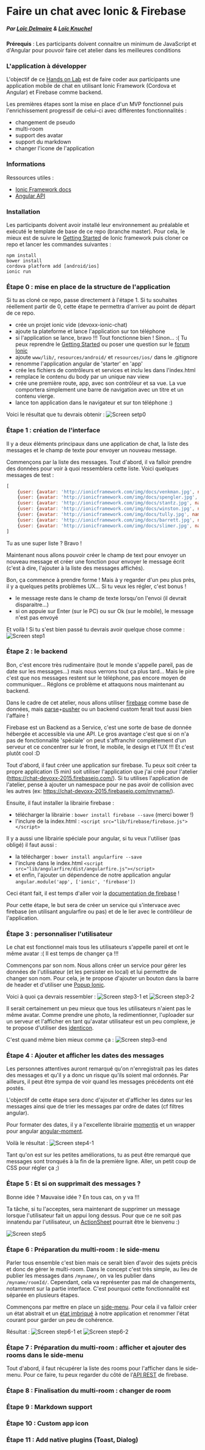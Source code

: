 # Faire un chat avec Ionic & Firebase
##### Par [Loïc Delmaire](https://twitter.com/loicdelmaire) & [Loïc Knuchel](http://loic.knuchel.org/)

**Prérequis** : Les participants doivent connaitre un minimum de JavaScript et d'Angular pour pouvoir faire cet atelier dans les meilleures conditions

### L'application à développer

L'objectif de ce [Hands on Lab](http://cfp.devoxx.fr/2015/talk/JDN-0259/3h_pour_creer_votre_application_mobile_de_chat) est de faire coder aux participants une application mobile de chat en utilisant Ionic Framework (Cordova et Angular) et Firebase comme backend.

Les premières étapes sont la mise en place d'un MVP fonctionnel puis l'enrichissement progressif de celui-ci avec différentes fonctionnalités :

- changement de pseudo
- multi-room
- support des avatar
- support du markdown
- changer l'icone de l'application

### Informations

Ressources utiles :

- [Ionic Framework docs](http://ionicframework.com/docs/)
- [Angular API](https://docs.angularjs.org/api)

### Installation

Les participants doivent avoir installé leur environnement au préalable et exécuté le template de base de ce repo (branche master). Pour cela, le mieux est de suivre le [Getting Started](http://ionicframework.com/getting-started/) de Ionic framework puis cloner ce repo et lancer les commandes suivantes :

```
npm install
bower install
cordova platform add [android/ios]
ionic run
```

### Étape 0 : mise en place de la structure de l'application

Si tu as cloné ce repo, passe directement à l'étape 1. Si tu souhaites réellement partir de 0, cette étape te permettra d'arriver au point de départ de ce repo.

- crée un projet ionic vide (devoxx-ionic-chat)
- ajoute ta plateforme et lance l'application sur ton téléphone
- si l'application se lance, bravo !!! Tout fonctionne bien ! Sinon... :( Tu peux reprendre le [Getting Started](http://ionicframework.com/getting-started/) ou poser une question sur le [forum Ionic](http://forum.ionicframework.com/)
- ajoute `www/lib/`, `resources/android/` et `resources/ios/` dans le .gitignore
- renomme l'application angular de 'starter' en 'app'
- crée les fichiers de contrôleurs et services et inclu les dans l'index.html
- remplace le contenu du body par un unique nav view
- crée une première route, app, avec son contrôleur et sa vue. La vue comportera simplement une barre de navigation avec un titre et un contenu vierge.
- lance ton application dans le navigateur et sur ton téléphone :)

Voici le résultat que tu devrais obtenir : ![Screen setp0](screenshots/step0.png)

### Étape 1 : création de l'interface

Il y a deux éléments principaux dans une application de chat, la liste des messages et le champ de texte pour envoyer un nouveau message.

Commençons par la liste des messages. Tout d'abord, il va falloir prendre des données pour voir à quoi ressemblera cette liste. Voici quelques messages de test :
```javascript
[
    {user: {avatar: 'http://ionicframework.com/img/docs/venkman.jpg', name: 'Venkman'}, content: 'Back off, man. I\'m a scientist.'},
    {user: {avatar: 'http://ionicframework.com/img/docs/spengler.jpg', name: 'Egon'}, content: 'We\'re gonna go full stream.'},
    {user: {avatar: 'http://ionicframework.com/img/docs/stantz.jpg', name: 'Ray'}, content: 'Ugly little spud, isn\'t he?'},
    {user: {avatar: 'http://ionicframework.com/img/docs/winston.jpg', name: 'Winston'}, content: 'That\'s a big Twinkie.'},
    {user: {avatar: 'http://ionicframework.com/img/docs/tully.jpg', name: 'Tully'}, content: 'Okay, who brought the dog?'},
    {user: {avatar: 'http://ionicframework.com/img/docs/barrett.jpg', name: 'Dana'}, content: 'I am The Gatekeeper!'},
    {user: {avatar: 'http://ionicframework.com/img/docs/slimer.jpg', name: 'Slimer'}, content: 'Boo!'}
]
```

Tu as une super liste ? Bravo !

Maintenant nous allons pouvoir créer le champ de text pour envoyer un nouveau message et créer une fonction pour envoyer le message écrit (c'est à dire, l'ajouter à la liste des messages affichés).

Bon, ça commence à prendre forme ! Mais à y regarder d'un peu plus près, il y a quelques petits problèmes UX... Si tu veux les régler, c'est bonus !

- le message reste dans le champ de texte lorsqu'on l'envoi (il devrait disparaitre...)
- si on appuie sur Enter (sur le PC) ou sur Ok (sur le mobile), le message n'est pas envoyé

Et voilà ! Si tu s'est bien passé tu devrais avoir quelque chose comme : ![Screen step1](screenshots/step1-end.png)

### Étape 2 : le backend

Bon, c'est encore très rudimentaire (tout le monde s'appelle pareil, pas de date sur les messages...) mais nous verrons tout ça plus tard... Mais le pire c'est que nos messages restent sur le téléphone, pas encore moyen de communiquer... Réglons ce problème et attaquons nous maintenant au backend.

Dans le cadre de cet atelier, nous allons utiliser [firebase](https://www.firebase.com/) comme base de données, mais [parse](https://parse.com/)+[pusher](https://pusher.com/) ou un backend custom ferait tout aussi bien l'affaire !

Firebase est un Backend as a Service, c'est une sorte de base de donnée hébergée et accessible via une API. Le gros avantage c'est que si on n'a pas de fonctionnalité 'spéciale' on peut s'affranchir complètement d'un serveur et ce concentrer sur le front, le mobile, le design et l'UX !!! Et c'est plutôt cool :D

Tout d'abord, il faut créer une application sur firebase. Tu peux soit créer ta propre application (5 min) soit utiliser l'application que j'ai créé pour l'atelier (https://chat-devoxx-2015.firebaseio.com/). Si tu utilises l'application de l'atelier, pense à ajouter un namespace pour ne pas avoir de collision avec les autres (ex: https://chat-devoxx-2015.firebaseio.com/myname/).

Ensuite, il faut installer la librairie firebase :

- télécharger la librairie : `bower install firebase --save` (merci bower !)
- l'inclure de la index.html : `<script src="lib/firebase/firebase.js"></script>`

Il y a aussi une librairie spéciale pour angular, si tu veux l'utiliser (pas obligé) il faut aussi :

- la télécharger : `bower install angularfire --save`
- l'inclure dans le index.html `<script src="lib/angularfire/dist/angularfire.js"></script>`
- et enfin, l'ajouter un dépendence de notre application angular `angular.module('app', ['ionic', 'firebase'])`

Ceci étant fait, il est temps d'aller voir la [documentation de firebase](https://www.firebase.com/docs/) !

Pour cette étape, le but sera de créer un service qui s'intervace avec firebase (en utilisant angularfire ou pas) et de le lier avec le contrôlleur de l'application.

### Étape 3 : personnaliser l'utilisateur

Le chat est fonctionnel mais tous les utilisateurs s'appelle pareil et ont le même avatar :( Il est temps de changer ça !!!

Commençons par son nom. Nous allons créer un service pour gérer les données de l'utilisateur (et les persister en local) et lui permettre de changer son nom. Pour cela, je te propose d'ajouter un bouton dans la barre de header et d'utiliser une [Popup Ionic](http://ionicframework.com/docs/api/service/$ionicPopup/).

Voici à quoi ça devrais ressembler : ![Screen step3-1](screenshots/step3-1.png) et ![Screen step3-2](screenshots/step3-2.png)

Il serait certainement un peu mieux que tous les utilisateurs n'aient pas le même avatar. Comme prendre une photo, la redimentionner, l'uploader sur un serveur et l'afficher en tant qu'avatar utilisateur est un peu complexe, je te propose d'utiliser des [identicon](https://github.com/cupcake/sigil).

C'est quand même bien mieux comme ça : ![Screen step3-end](screenshots/step3-end.png)

### Étape 4 : Ajouter et afficher les dates des messages

Les personnes attentives auront remarqué qu'on n'enregistrait pas les dates des messages et qu'il y a donc un risque qu'ils soient mal ordonnés. Par ailleurs, il peut être sympa de voir quand les messages précédents ont été postés.

L'objectif de cette étape sera donc d'ajouter et d'afficher les dates sur les messages ainsi que de trier les messages par ordre de dates (cf filtres angular).

Pour formater des dates, il y a l'excellente librairie [momentjs](http://momentjs.com/) et un wrapper pour angular [angular-moment](https://github.com/urish/angular-moment).

Voilà le résultat : ![Screen step4-1](screenshots/step4-1.png)

Tant qu'on est sur les petites améliorations, tu as peut être remarqué que messages sont tronqués à la fin de la première ligne. Aller, un petit coup de CSS pour régler ça ;)

### Étape 5 : Et si on supprimait des messages ?

Bonne idée ? Mauvaise idée ? En tous cas, on y va !!!

Ta tâche, si tu l'acceptes, sera maintenant de supprimer un message lorsque l'utilisateur fait un appui long dessus. Pour que ce ne soit pas innatendu par l'utilisateur, un [ActionSheet](http://ionicframework.com/docs/api/service/$ionicActionSheet/) pourrait être le bienvenu :)

![Screen step5](screenshots/step5.png)

### Étape 6 : Préparation du multi-room : le side-menu

Parler tous ensemble c'est bien mais ce serait bien d'avoir des sujets précis et donc de gérer le multi-room. Dans le concept c'est très simple, au lieu de publier les messages dans `/myname/`, on va les publier dans `/myname/roomId/`. Cependant, cela va représenter pas mal de changements, notamment sur la partie interface. C'est pourquoi cette fonctionnalité est séparée en plusieurs étapes.

Commençons par mettre en place un [side-menu](http://ionicframework.com/docs/api/directive/ionSideMenus/). Pour cela il va falloir créer un état abstrait et un [état imbriqué](https://github.com/angular-ui/ui-router/wiki/Nested-States-%26-Nested-Views) à notre application et renommer l'état courant pour garder un peu de cohérence.

Résultat : ![Screen step6-1](screenshots/step6-1.png) et ![Screen step6-2](screenshots/step6-2.png)

### Étape 7 : Préparation du multi-room : afficher et ajouter des rooms dans le side-menu

Tout d'abord, il faut récupérer la liste des rooms pour l'afficher dans le side-menu. Pour ce faire, tu peux regarder du côté de l'[API REST](https://www.firebase.com/docs/rest/api/#section-query-parameters) de firebase.

### Étape 8 : Finalisation du multi-room : changer de room

### Étape 9 : Markdown support

### Étape 10 : Custom app icon

### Étape 11 : Add native plugins (Toast, Dialog)
